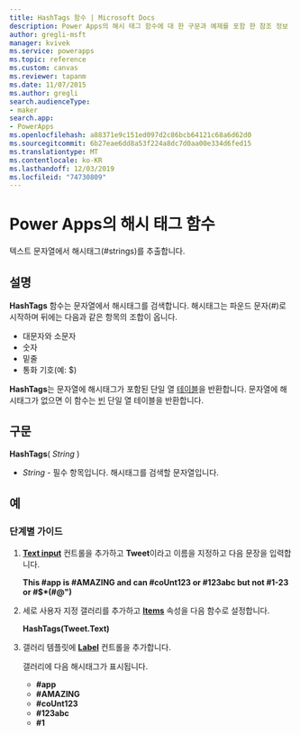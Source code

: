 ```yaml
---
title: HashTags 함수 | Microsoft Docs
description: Power Apps의 해시 태그 함수에 대 한 구문과 예제를 포함 한 참조 정보
author: gregli-msft
manager: kvivek
ms.service: powerapps
ms.topic: reference
ms.custom: canvas
ms.reviewer: tapanm
ms.date: 11/07/2015
ms.author: gregli
search.audienceType:
- maker
search.app:
- PowerApps
ms.openlocfilehash: a88371e9c151ed097d2c86bcb64121c68a6d62d0
ms.sourcegitcommit: 6b27eae6dd8a53f224a8dc7d0aa00e334d6fed15
ms.translationtype: MT
ms.contentlocale: ko-KR
ms.lasthandoff: 12/03/2019
ms.locfileid: "74730809"
---
```

# <a name="hashtags-function-in-power-apps"></a>Power Apps의 해시 태그 함수
텍스트 문자열에서 해시태그(#strings)를 추출합니다.

## <a name="description"></a>설명
**HashTags** 함수는 문자열에서 해시태그를 검색합니다. 해시태그는 파운드 문자(#)로 시작하며 뒤에는 다음과 같은 항목의 조합이 옵니다.

* 대문자와 소문자
* 숫자
* 밑줄
* 통화 기호(예: $)

**HashTags**는 문자열에 해시태그가 포함된 단일 열 [테이블](../working-with-tables.md)을 반환합니다.  문자열에 해시태그가 없으면 이 함수는 [빈](function-isblank-isempty.md) 단일 열 테이블을 반환합니다.

## <a name="syntax"></a>구문
**HashTags**( *String* )

* *String* - 필수 항목입니다.  해시태그를 검색할 문자열입니다.

## <a name="examples"></a>예
### <a name="step-by-step"></a>단계별 가이드
1. **[Text input](../controls/control-text-input.md)** 컨트롤을 추가하고 **Tweet**이라고 이름을 지정하고 다음 문장을 입력합니다.
   
    **This #app is #AMAZING and can #coUnt123 or #123abc but not #1-23 or #$\*(#\@")**
2. 세로 사용자 지정 갤러리를 추가하고 **[Items](../controls/properties-core.md)** 속성을 다음 함수로 설정합니다.
   
    **HashTags(Tweet.Text)**
3. 갤러리 템플릿에 **[Label](../controls/control-text-box.md)** 컨트롤을 추가합니다.
   
    갤러리에 다음 해시태그가 표시됩니다.
   
   * **\#app**
   * **\#AMAZING**
   * **\#coUnt123**
   * **\#123abc**
   * **\#1**

